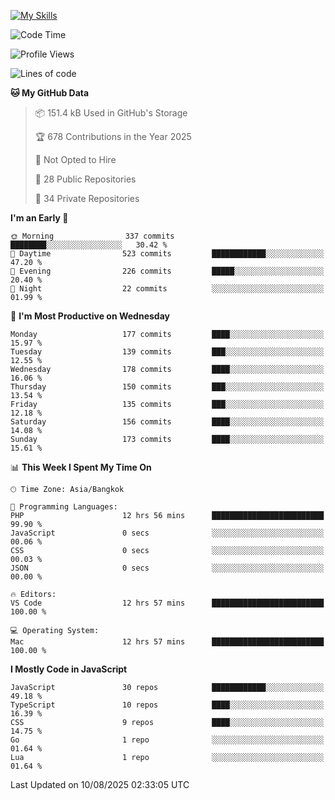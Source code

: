 
[![My Skills](https://skillicons.dev/icons?i=js,ts,html,css,php,laravel,nextjs,react,neovim,git&perline=5)](https://skillicons.dev)

<!--START_SECTION:waka-->
![Code Time](http://img.shields.io/badge/Code%20Time-1%2C559%20hrs%2013%20mins-blue)

![Profile Views](http://img.shields.io/badge/Profile%20Views-0-blue)

![Lines of code](https://img.shields.io/badge/From%20Hello%20World%20I%27ve%20Written-406.9%20thousand%20lines%20of%20code-blue)

**🐱 My GitHub Data** 

> 📦 151.4 kB Used in GitHub's Storage 
 > 
> 🏆 678 Contributions in the Year 2025
 > 
> 🚫 Not Opted to Hire
 > 
> 📜 28 Public Repositories 
 > 
> 🔑 34 Private Repositories 
 > 
**I'm an Early 🐤** 

```text
🌞 Morning                337 commits         ████████░░░░░░░░░░░░░░░░░   30.42 % 
🌆 Daytime                523 commits         ████████████░░░░░░░░░░░░░   47.20 % 
🌃 Evening                226 commits         █████░░░░░░░░░░░░░░░░░░░░   20.40 % 
🌙 Night                  22 commits          ░░░░░░░░░░░░░░░░░░░░░░░░░   01.99 % 
```
📅 **I'm Most Productive on Wednesday** 

```text
Monday                   177 commits         ████░░░░░░░░░░░░░░░░░░░░░   15.97 % 
Tuesday                  139 commits         ███░░░░░░░░░░░░░░░░░░░░░░   12.55 % 
Wednesday                178 commits         ████░░░░░░░░░░░░░░░░░░░░░   16.06 % 
Thursday                 150 commits         ███░░░░░░░░░░░░░░░░░░░░░░   13.54 % 
Friday                   135 commits         ███░░░░░░░░░░░░░░░░░░░░░░   12.18 % 
Saturday                 156 commits         ████░░░░░░░░░░░░░░░░░░░░░   14.08 % 
Sunday                   173 commits         ████░░░░░░░░░░░░░░░░░░░░░   15.61 % 
```


📊 **This Week I Spent My Time On** 

```text
🕑︎ Time Zone: Asia/Bangkok

💬 Programming Languages: 
PHP                      12 hrs 56 mins      █████████████████████████   99.90 % 
JavaScript               0 secs              ░░░░░░░░░░░░░░░░░░░░░░░░░   00.06 % 
CSS                      0 secs              ░░░░░░░░░░░░░░░░░░░░░░░░░   00.03 % 
JSON                     0 secs              ░░░░░░░░░░░░░░░░░░░░░░░░░   00.00 % 

🔥 Editors: 
VS Code                  12 hrs 57 mins      █████████████████████████   100.00 % 

💻 Operating System: 
Mac                      12 hrs 57 mins      █████████████████████████   100.00 % 
```

**I Mostly Code in JavaScript** 

```text
JavaScript               30 repos            ████████████░░░░░░░░░░░░░   49.18 % 
TypeScript               10 repos            ████░░░░░░░░░░░░░░░░░░░░░   16.39 % 
CSS                      9 repos             ████░░░░░░░░░░░░░░░░░░░░░   14.75 % 
Go                       1 repo              ░░░░░░░░░░░░░░░░░░░░░░░░░   01.64 % 
Lua                      1 repo              ░░░░░░░░░░░░░░░░░░░░░░░░░   01.64 % 
```




 Last Updated on 10/08/2025 02:33:05 UTC
<!--END_SECTION:waka-->
